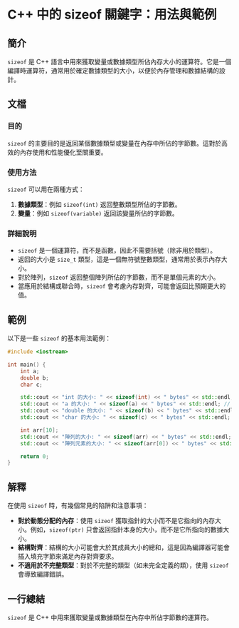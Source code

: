 <!--
Meta Description: # C++ 中的 sizeof 關鍵字：用法與範例 ## 簡介 `sizeof` 是 C++ 語言中用來獲取變量或數據類型所佔內存大小的運算符。它是一個編譯時運算符，通常用於確定數據類型的大小，以便於內存管理和數據結構的設計。 ## 文檔 ### 目的 `sizeof` 的主要目的是返回某個數據類型...
Meta Keywords: sizeof, std, int, cout, bytes
-->

# C++ 中的 sizeof 關鍵字：用法與範例

## 簡介
`sizeof` 是 C++ 語言中用來獲取變量或數據類型所佔內存大小的運算符。它是一個編譯時運算符，通常用於確定數據類型的大小，以便於內存管理和數據結構的設計。

## 文檔
### 目的
`sizeof` 的主要目的是返回某個數據類型或變量在內存中所佔的字節數。這對於高效的內存使用和性能優化至關重要。

### 使用方法
`sizeof` 可以用在兩種方式：
1. **數據類型**：例如 `sizeof(int)` 返回整數類型所佔的字節數。
2. **變量**：例如 `sizeof(variable)` 返回該變量所佔的字節數。

### 詳細說明
- `sizeof` 是一個運算符，而不是函數，因此不需要括號（除非用於類型）。
- 返回的大小是 `size_t` 類型，這是一個無符號整數類型，通常用於表示內存大小。
- 對於陣列，`sizeof` 返回整個陣列所佔的字節數，而不是單個元素的大小。
- 當應用於結構或聯合時，`sizeof` 會考慮內存對齊，可能會返回比預期更大的值。

## 範例
以下是一些 `sizeof` 的基本用法範例：

```cpp
#include <iostream>

int main() {
    int a;
    double b;
    char c;

    std::cout << "int 的大小: " << sizeof(int) << " bytes" << std::endl; // 輸出整數大小
    std::cout << "a 的大小: " << sizeof(a) << " bytes" << std::endl; // 輸出變量 a 的大小
    std::cout << "double 的大小: " << sizeof(b) << " bytes" << std::endl; // 輸出雙精度浮點數大小
    std::cout << "char 的大小: " << sizeof(c) << " bytes" << std::endl; // 輸出字符大小

    int arr[10];
    std::cout << "陣列的大小: " << sizeof(arr) << " bytes" << std::endl; // 輸出整個陣列的大小
    std::cout << "陣列元素的大小: " << sizeof(arr[0]) << " bytes" << std::endl; // 輸出單個陣列元素的大小

    return 0;
}
```

## 解釋
在使用 `sizeof` 時，有幾個常見的陷阱和注意事項：
- **對於動態分配的內存**：使用 `sizeof` 獲取指針的大小而不是它指向的內存大小。例如，`sizeof(ptr)` 只會返回指針本身的大小，而不是它所指向的數據大小。
- **結構對齊**：結構的大小可能會大於其成員大小的總和，這是因為編譯器可能會插入填充字節來滿足內存對齊要求。
- **不適用於不完整類型**：對於不完整的類型（如未完全定義的類），使用 `sizeof` 會導致編譯錯誤。

## 一行總結
`sizeof` 是 C++ 中用來獲取變量或數據類型在內存中所佔字節數的運算符。